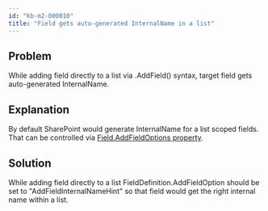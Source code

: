 ```yaml
---
id: "kb-m2-000010"
title: "Field gets auto-generated InternalName in a list"
---
```


## Problem
While adding field directly to a list via .AddField() syntax, target field gets auto-generated InternalName.

## Explanation
By default SharePoint would generate InternalName for a list scoped fields.
That can be controlled via [Field.AddFieldOptions property](https://msdn.microsoft.com/en-us/library/microsoft.sharepoint.spaddfieldoptions.ASPX).

## Solution
While adding field directly to a list FieldDefinition.AddFieldOption should be set to "AddFieldInternalNameHint" so that field would get the right internal name within a list.